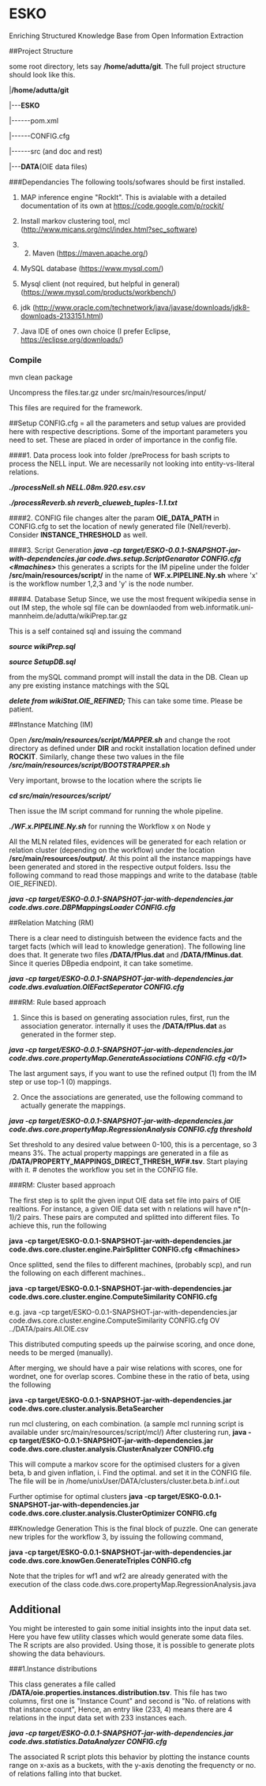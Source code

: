 # ESKO
Enriching Structured Knowledge Base from Open Information Extraction


##Project Structure

some root directory, lets say **/home/adutta/git**. The full project structure should look like this.

|**/home/adutta/git**

|---**ESKO**

|------pom.xml

|------CONFIG.cfg

|------src (and doc and rest)


|---**DATA**(OIE data files)

###Dependancies
The following tools/sofwares should be first installed.

1. MAP inference engine "RockIt". This is avialable with a detailed documentation of its own at https://code.google.com/p/rockit/

2. Install markov clustering tool, mcl (http://www.micans.org/mcl/index.html?sec_software)

3. 2. Maven (https://maven.apache.org/)

4. MySQL database (https://www.mysql.com/)
 
5. Mysql client (not required, but helpful in general) (https://www.mysql.com/products/workbench/)
 
6. jdk (http://www.oracle.com/technetwork/java/javase/downloads/jdk8-downloads-2133151.html)

7. Java IDE of ones own choice (I prefer Eclipse, https://eclipse.org/downloads/)

 


### Compile
mvn clean package

Uncompress the files.tar.gz under src/main/resources/input/

This files are required for the framework.

##Setup
CONFIG.cfg = all the parameters and setup values are provided here with respective descriptions. Some of the important parameters you need to set. These are placed in order of importance in the config file. 

####1. Data process
look into folder /preProcess for bash scripts to process the NELL input. We are necessarily not looking into entity-vs-literal relations. 

***./processNell.sh NELL.08m.920.esv.csv***

***./processReverb.sh reverb_clueweb_tuples-1.1.txt***

####2. CONFIG file changes
alter the param **OIE_DATA_PATH** in CONFIG.cfg to set the location of newly generated file (Nell/reverb). Consider **INSTANCE_THRESHOLD** as well. 

####3. Script Generation
***java -cp target/ESKO-0.0.1-SNAPSHOT-jar-with-dependencies.jar code.dws.setup.ScriptGenarator CONFIG.cfg <#machines>***
this generates a scripts for the IM pipeline under the folder  **/src/main/resources/script/** in the name of **WF.x.PIPELINE.Ny.sh** where 'x' is the workflow number 1,2,3 and 'y' is the node number.
 
 
####4. Database Setup
Since, we use the most frequent wikipedia sense in out IM step, the whole sql file can be downlaoded from web.informatik.uni-mannheim.de/adutta/wikiPrep.tar.gz

This is a self contained sql and issuing the command 

***source wikiPrep.sql*** 

***source SetupDB.sql***

from the mySQL command prompt will install the data in the DB. Clean up any pre existing instance matchings with the SQL 

***delete from wikiStat.OIE_REFINED;***  This can take some time. Please be patient.


##Instance Matching (IM)

Open ***/src/main/resources/script/MAPPER.sh*** and change the root directory as defined under **DIR** and rockit installation location defined under **ROCKIT**. Similarly, change these two values in the file ***/src/main/resources/script/BOOTSTRAPPER.sh***

Very important, browse to the location where the scripts lie

***cd src/main/resources/script/***

Then issue the IM script command for running the whole pipeline.

***./WF.x.PIPELINE.Ny.sh*** for running the Workflow x on Node y

All the MLN related files, evidences will be generated for each relation or relation cluster (depending on the workflow) under the location **/src/main/resources/output/**. At this point all the instance mappings have been generated and stored in the respective output folders. Issu the following command to read those mappings and write to the database (table OIE_REFINED).

***java -cp target/ESKO-0.0.1-SNAPSHOT-jar-with-dependencies.jar code.dws.core.DBPMappingsLoader CONFIG.cfg***

##Relation Matching (RM)

There is a clear need to distinguish between the evidence facts and the target facts (which will lead to knowledge generation). The following line does that. It generate two files **/DATA/fPlus.dat** and  **/DATA/fMinus.dat**. Since it queries DBpedia endpoint, it can take sometime.

***java -cp target/ESKO-0.0.1-SNAPSHOT-jar-with-dependencies.jar code.dws.evaluation.OIEFactSeperator CONFIG.cfg***

###RM: Rule based approach

1. Since this is based on generating association rules, first, run the association generator. internally it uses the **/DATA/fPlus.dat** as generated in the former step.

***java -cp target/ESKO-0.0.1-SNAPSHOT-jar-with-dependencies.jar code.dws.core.propertyMap.GenerateAssociations CONFIG.cfg <0/1>***

The last argument says, if you want to use the refined output (1) from the IM step or use top-1 (0) mappings.

2. Once the associations are generated, use the following command to actually generate the mappings.

***java -cp target/ESKO-0.0.1-SNAPSHOT-jar-with-dependencies.jar code.dws.core.propertyMap.RegressionAnalysis CONFIG.cfg threshold***

Set threshold to any desired value between 0-100, this is a percentage, so 3 means 3%. The actual property mappings are generated in a file as **/DATA/PROPERTY_MAPPINGS_DIRECT_THRESH_<threshold>_WF_#.tsv**. Start playing with it. # denotes the workflow you set in the CONFIG file.

###RM: Cluster based approach


The first step is to split the given input OIE data set file into pairs  of OIE realtions. For instance, a given OIE data set with n relations will have n*(n-1)/2 pairs. These pairs are computed and splitted into different files.
To achieve this, run the following

**java -cp target/ESKO-0.0.1-SNAPSHOT-jar-with-dependencies.jar code.dws.core.cluster.engine.PairSplitter CONFIG.cfg <type of file> <#machines>**

Once splitted, send the files to different machines, (probably scp), and run the following on each different machines..

**java -cp target/ESKO-0.0.1-SNAPSHOT-jar-with-dependencies.jar code.dws.core.cluster.engine.ComputeSimilarity CONFIG.cfg <type of Sim> <pairFile>**

e.g.
java -cp target/ESKO-0.0.1-SNAPSHOT-jar-with-dependencies.jar code.dws.core.cluster.engine.ComputeSimilarity CONFIG.cfg OV ../DATA/pairs.All.OIE.csv

This distributed computing speeds up the pairwise scoring, and once done, needs to be merged (manually).

After merging, we should have a pair wise relations with scores, one for wordnet, one for overlap scores.
Combine these in the ratio of beta, using the following 

**java -cp target/ESKO-0.0.1-SNAPSHOT-jar-with-dependencies.jar code.dws.core.cluster.analysis.BetaSearcher <WN pairwise score file> <Overlap pairwise score file>**


run mcl clustering, on each combination. (a sample mcl running script is available under src/main/resources/script/mcl/)
After clustering run,
**java -cp target/ESKO-0.0.1-SNAPSHOT-jar-with-dependencies.jar code.dws.core.cluster.analysis.ClusterAnalyzer CONFIG.cfg**

This will compute a markov score for the optimised clusters for a given beta, b and given inflation, i.
Find the optimal. and set it in the CONFIG file. The file will be in /home/unixUser/DATA/clusters/cluster.beta.b.inf.i.out

Further optimise for optimal clusters
**java -cp target/ESKO-0.0.1-SNAPSHOT-jar-with-dependencies.jar code.dws.core.cluster.analysis.ClusterOptimizer CONFIG.cfg <partially optimised file from previous step>**


##Knowledge Generation
This is the final block of puzzle. One can generate new triples for the workflow 3, by issuing the following command,

**java -cp target/ESKO-0.0.1-SNAPSHOT-jar-with-dependencies.jar code.dws.core.knowGen.GenerateTriples CONFIG.cfg**

Note that the triples for wf1 and wf2 are already generated with the execution of the class code.dws.core.propertyMap.RegressionAnalysis.java

## Additional

You might be interested to gain some initial insights into the input data set. Here you have few utility classes which would generate some data files. The R scripts are also provided. Using those, it is possible to generate plots showing the data behaviours. 

###1.Instance distributions

This class generates a file called **/DATA/oie.properties.instances.distribution.tsv**. This file has two columns, first one is "Instance Count"  and second is "No. of relations with that instance count", Hence, an entry like (233, 4) means there are 4 relations in the input data set with 233 instances each.

***java -cp target/ESKO-0.0.1-SNAPSHOT-jar-with-dependencies.jar code.dws.statistics.DataAnalyzer CONFIG.cfg***

The associated R script plots this behavior by plotting the instance counts range on x-axis as a buckets, with the y-axis denoting the frequencty or no. of relations falling into that bucket.




